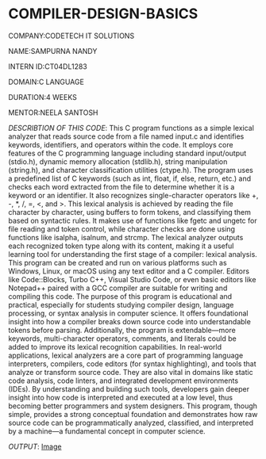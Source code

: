# COMPILER-DESIGN-BASICS

COMPANY:CODETECH IT SOLUTIONS

NAME:SAMPURNA NANDY

INTERN ID:CT04DL1283

DOMAIN:C LANGUAGE

DURATION:4 WEEKS

MENTOR:NEELA SANTOSH

*DESCRIBTION OF THIS CODE*:
This C program functions as a simple lexical analyzer that reads source code from a file named input.c and identifies keywords, identifiers, and operators within the code. It employs core features of the C programming language including standard input/output (stdio.h), dynamic memory allocation (stdlib.h), string manipulation (string.h), and character classification utilities (ctype.h). The program uses a predefined list of C keywords (such as int, float, if, else, return, etc.) and checks each word extracted from the file to determine whether it is a keyword or an identifier. It also recognizes single-character operators like +, -, *, /, =, <, and >. This lexical analysis is achieved by reading the file character by character, using buffers to form tokens, and classifying them based on syntactic rules. It makes use of functions like fgetc and ungetc for file reading and token control, while character checks are done using functions like isalpha, isalnum, and strcmp. The lexical analyzer outputs each recognized token type along with its content, making it a useful learning tool for understanding the first stage of a compiler: lexical analysis. This program can be created and run on various platforms such as Windows, Linux, or macOS using any text editor and a C compiler. Editors like Code::Blocks, Turbo C++, Visual Studio Code, or even basic editors like Notepad++ paired with a GCC compiler are suitable for writing and compiling this code. The purpose of this program is educational and practical, especially for students studying compiler design, language processing, or syntax analysis in computer science. It offers foundational insight into how a compiler breaks down source code into understandable tokens before parsing. Additionally, the program is extendable—more keywords, multi-character operators, comments, and literals could be added to improve its lexical recognition capabilities. In real-world applications, lexical analyzers are a core part of programming language interpreters, compilers, code editors (for syntax highlighting), and tools that analyze or transform source code. They are also vital in domains like static code analysis, code linters, and integrated development environments (IDEs). By understanding and building such tools, developers gain deeper insight into how code is interpreted and executed at a low level, thus becoming better programmers and system designers. This program, though simple, provides a strong conceptual foundation and demonstrates how raw source code can be programmatically analyzed, classified, and interpreted by a machine—a fundamental concept in computer science.

*OUTPUT*:
[Image](https://github.com/user-attachments/assets/b7ad5743-d6d3-4e00-8f04-7d2a13ae5281)






